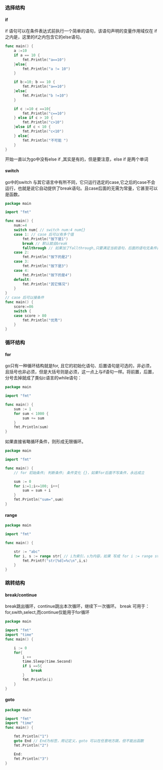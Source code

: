 ### 选择结构
#### if 
if 语句可以在条件表达式前执行一个简单的语句，该语句声明的变量作用域仅在 if 之内是，这里的if之内包含它的else语句。

```go
func main() {
	a :=10
	if a == 10 {
		fmt.Println("a==10")
	}else{
		fmt.Println("a != 10")
	}

	if b:=10; b == 10 {
		fmt.Println("a==10")
	}else{
		fmt.Println("b !=10")
	}

    if c :=10 c ==10{
		fmt.Println("c==10")
	} else if c > 10 {
		fmt.Println("c>10")
	}else if c < 10 {
		fmt.Println("c<10")
	} else{
		fmt.Println("不可能 ")
	}
}
```
开始一直以为go中没有else if ,其实是有的，但是要注意，else if 是两个单词

#### switch
go中的switch 与其它语言中有所不同，它只运行选定的case,它之后的case不会运行，也就是说它自动提供了break语句。且case后面的无需为常量，它甚至可以是函数。

```go
package main

import "fmt"

func main() {
	num:=4
	switch num{ // switch num:4 num{}
	case 1: // case 后可以有多个值 
		fmt.Println("按下是1")
		break // 默认就会break
		fallthrough // 如果加了fallthrough,只要满足当前语句，后面的语句无条件执行
	case 2:
		fmt.Println("按下的是2")
	case 3:
		fmt.Println("按下是3")
	case 4:
		fmt.Println("按下的是4")
	default:
		fmt.Println("其它情况")
	}
}
// case 后可以接条件
func main() {
	score:=86
	switch {
	case score > 80
		fmt.Println("优秀")
	}
}


```
### 循环结构
#### for
go只有一种循环结构就是for, 且它的初始化语句、后置语句是可选的，非必须，且括号也非必须，但是大括号则是必须，这一点上与if语句一样。将前置，后置，分号去掉就成了类似c语言的while语句：

```go
package main

import "fmt"

func main() {
	sum := 1
	for sum < 1000 {
		sum += sum
	}
	fmt.Println(sum)
}
```
如果直接省略循环条件，则形成无限循环。

```go
package main

import "fmt"

func main() {
	// for 初始条件; 判断条件; 条件变化 {}，如果for后面不写条件，永远成立

	sum := 0
	for i:=1;i<=100; i++{
		sum = sum + i
	}
	fmt.Println("sum=",sum)
}

```

#### range

```go
package main

import "fmt"

func main() {

	str := "abc"
	for i, s := range str{ // i为索引，s为内容，如果 写成 for i := range str{}则默认丢掉s
		fmt.Printf("str[%d]=%c\n",i,s)
	}
}

```
### 跳转结构
#### break/continue
break跳出循环，continue跳出本次循环，继续下一次循环。
break 可用于：for,swith,select,而continue仅能用于for循环
```go
package main

import "fmt"
import "time"
func main() {

	i := 0
	for{
		i ++
		time.Sleep(time.Second)
		if i ==5{
			break
		}
		fmt.Println(i)
	}
}

```

#### goto
```go
package main

import "fmt"
import "time"
func main() {

	fmt.Println("1")
	goto End // End为标签，用记定义，goto 可以在任意地方跳，但不能出函数
	fmt.Println("2")

	End:
	fmt.Println("3")
}

```